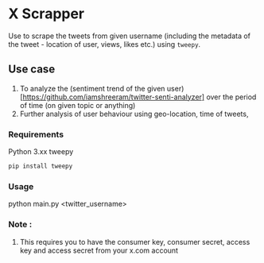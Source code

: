 # X Scrapper
Use to scrape the tweets from given username (including the metadata of the tweet - location of user, views, likes etc.) using `tweepy`.

## Use case 
1. To analyze the (sentiment trend of the given user)[https://github.com/iamshreeram/twitter-senti-analyzer] over the period of time (on given topic or anything)
2. Further analysis of user behaviour using geo-location, time of tweets, 

### Requirements

Python 3.xx
tweepy
```bash
pip install tweepy

```

### Usage
python main.py <twitter_username>


### Note : 
1. This requires you to have the consumer key, consumer secret, access key and access secret from your x.com account
